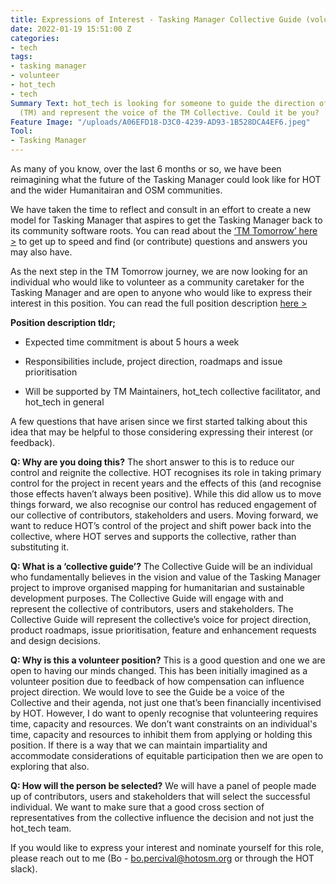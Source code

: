 ```yaml
---
title: Expressions of Interest - Tasking Manager Collective Guide (volunteer)
date: 2022-01-19 15:51:00 Z
categories:
- tech
tags:
- tasking manager
- volunteer
- hot_tech
- tech
Summary Text: hot_tech is looking for someone to guide the direction of Tasking Manager
  (TM) and represent the voice of the TM Collective. Could it be you?
Feature Image: "/uploads/A06EFD18-D3C0-4239-AD93-1B528DCA4EF6.jpeg"
Tool:
- Tasking Manager
---
```


As many of you know, over the last 6 months or so, we have been reimagining what the future of the Tasking Manager could look like for HOT and the wider Humanitairan and OSM communities.

We have taken the time to reflect and consult in an effort to create a new model for Tasking Manager that aspires to get the Tasking Manager back to its community software roots. You can read about the [‘TM Tomorrow’ here >](https://docs.google.com/document/d/1tTT4oKUN34FThzbNFZKfj0lhQOMRB4uTF1n2rO1iHrc/edit) to get up to speed and find (or contribute) questions and answers you may also have.

As the next step in the TM Tomorrow journey, we are now looking for an individual who would like to volunteer as a community caretaker for the Tasking Manager and are open to anyone who would like to express their interest in this position. You can read the full position description [here >](https://docs.google.com/document/d/16GSL4MVqaOyBrmiFwIEEXA9XoBXQhuNjP3rDCid99sU/edit)

**Position description tldr;**

* Expected time commitment is about 5 hours a week

* Responsibilities include, project direction, roadmaps and issue prioritisation

* Will be supported by TM Maintainers, hot_tech collective facilitator, and hot_tech in general

A few questions that have arisen since we first started talking about this idea that may be helpful to those considering expressing their interest (or feedback).

**Q: Why are you doing this?**
The short answer to this is to reduce our control and reignite the collective. HOT recognises its role in taking primary control for the project in recent years and the effects of this (and recognise those effects haven’t always been positive).  While this did allow us to move things forward, we also recognise our control has reduced engagement of our collective of contributors, stakeholders and users. Moving forward, we want to reduce HOT’s control of the project and shift power back into the collective, where HOT serves and supports the collective, rather than substituting it.

**Q: What is a ‘collective guide’?**
The Collective Guide will be an individual who fundamentally believes in the vision and value of the Tasking Manager project to improve organised mapping for humanitarian and sustainable development purposes. The Collective Guide will engage with and represent the collective of contributors, users and stakeholders. The Collective Guide will represent the collective’s voice for project direction, product roadmaps, issue prioritisation, feature and enhancement requests and design decisions.

**Q: Why is this a volunteer position?**
This is a good question and one we are open to having our minds changed. This has been initially imagined as a volunteer position due to feedback of how compensation can influence project direction. We would love to see the Guide be a voice of the Collective and their agenda, not just one that’s been financially incentivised by HOT. However, I do want to openly recognise that volunteering requires time, capacity and resources. We don’t want constraints on an individual's time, capacity and resources to inhibit them from applying or holding this position. If there is a way that we can maintain impartiality and accommodate considerations of equitable participation then we are open to exploring that also.

**Q: How will the person be selected?**
We will have a panel of people made up of contributors, users and stakeholders that will select the successful individual. We want to make sure that a good cross section of representatives from the collective influence the decision and not just the hot_tech team.

If you would like to express your interest and nominate yourself for this role, please reach out to me (Bo - bo.percival@hotosm.org or through the HOT slack).